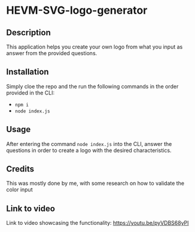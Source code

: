 # HEVM-SVG-logo-generator

## Description

This application helps you create your own logo from what you input as answer from the provided questions.

## Installation

Simply cloe the repo and the run the following commands in the order provided in the CLI:
  - `npm i`
  - `node index.js`

## Usage

After entering the command `node index.js` into the CLI, answer the questions in order to create a logo with the desired characteristics.

## Credits

This was mostly done by me, with some research on how to validate the color input

## Link to video

Link to video showcasing the functionality:
https://youtu.be/pyVDBS68yPI 
